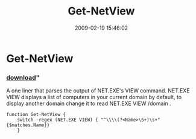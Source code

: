 ﻿---
pid:            882
parent:         0
children:       
poster:         Nathan Hartley
title:          Get-NetView
date:           2009-02-19 15:46:02
format:         posh
---

# Get-NetView

### [download](882.ps1)"

A one liner that parses the output of NET.EXE's VIEW command. NET.EXE VIEW displays a list of computers in your current domain by default, to display another domain change it to read NET.EXE VIEW /domain <domainName>.

```posh
function Get-NetView {
	switch -regex (NET.EXE VIEW) { "^\\\\(?<Name>\S+)\s+" {$matches.Name}}
	}

```

